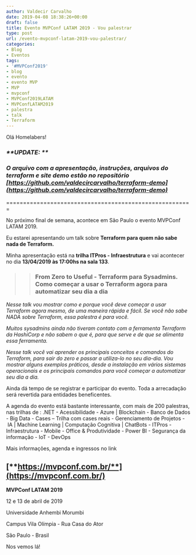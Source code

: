 ```yaml
---
author: Valdecir Carvalho
date: 2019-04-08 18:38:26+00:00
draft: false
title: Evento MVPConf LATAM 2019 - Vou palestrar
type: post
url: /evento-mvpconf-latam-2019-vou-palestrar/
categories:
- Blog
- Eventos
tags:
- '#MVPConf2019'
- blog
- evento
- evento MVP
- MVP
- mvpconf
- MVPConf2019LATAM
- MVPConfLATAM2019
- palestra
- talk
- Terraform
---
```


Olá Homelabers!





### _**UPDATE: **_





### _**O arquivo com a apresentação, instruções, arquivos do terraform e site demo estão no repositório  [https://github.com/valdecircarvalho/terraform-demo](https://github.com/valdecircarvalho/terraform-demo)**_





=======================================================









No próximo final de semana, acontece em São Paulo o evento MVPConf LATAM 2019.





Eu estarei apresentando um talk sobre **Terraform para quem não sabe nada de Terraform.**









Minha apresentação está na **trilha ITPros - Infraestrutura** e vai acontecer no dia **13/04/2019 às 17:00hs na sala 133**.












<blockquote>

> 
> ### From Zero to Useful - Terraform para Sysadmins. Como começar a usar o Terraform agora para automatizar seu dia a dia
> 
> 
</blockquote>











_Nesse talk vou mostrar como e porque você deve começar a usar Terraform agora mesmo, de uma maneira rápida e fácil. Se você não sabe NADA sobre Terraform, essa palestra é para você._












_Muitos sysadmins ainda não tiveram contato com a ferramenta Terraform da HashiCorp e não sabem o que é, para que serve e de que se alimenta essa ferramenta._




_Nesse talk você vai aprender os principais conceitos e comandos do Terraform, para sair do zero e passar a utiliza-lo no seu dia-dia. Vou mostrar alguns exemplos práticos, desde a instalação em vários sistemas operacionais e os principais comandos para você começar a automatizar seu dia a dia._









Ainda dá tempo de se registrar e participar do evento. Toda a arrecadação será revertida para entidades beneficentes.









A agenda do evento está bastante interessante, com mais de 200 palestras, nas trilhas de : .NET - Acessibilidade - Azure | Blockchain - Banco de Dados - Big Data - Cases – Trilha com cases reais - Gerenciamento de Projetos - IA | Machine Learning | Computação Cognitiva | ChatBots - ITPros - Infraestrutura - Mobile - Office & Produtividade - Power BI - Segurança da informação - IoT - DevOps





Mais informações, agenda e ingressos no link





## [**https://mvpconf.com.br/**](https://mvpconf.com.br/)









**MVPConf LATAM 2019**





12 e 13 de abril de 2019





Universidade Anhembi Morumbi





Campus Vila Olímpia - Rua Casa do Ator





São Paulo - Brasil













Nos vemos lá!
